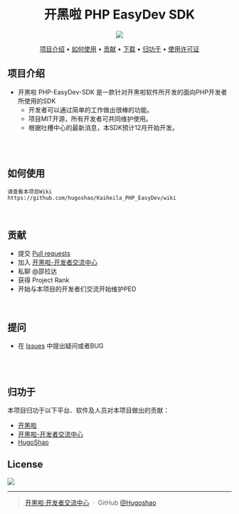 <h1 align="center">
  开黑啦 PHP EasyDev SDK
  <br>
</h1>

<p align="center">
     <a href="https://kaihei.co/XGtqwD">
    <img src="https://img.shields.io/badge/开黑啦-加入服务器-green?logo=php&style=for-the-badge"></a>
</p>

<p align="center">
  <a href="#项目介绍">项目介绍</a> •
  <a href="#如何使用">如何使用</a> •
  <a href="#贡献">贡献</a> •
  <a href="#下载">下载</a> •
  <a href="#归功于">归功于</a> •
  <a href="#license">使用许可证</a>
</p>


## 项目介绍

* 开黑啦 PHP-EasyDev-SDK 是一款针对开黑啦软件所开发的面向PHP开发者所使用的SDK
  - 开发者可以通过简单的工作做出很棒的功能。
  - 项目MIT开源，所有开发者可共同维护使用。
  - 根据吐槽中心的最新消息，本SDK预计12月开始开发。

<br><br>

## 如何使用

```
请查看本项目Wiki
https://github.com/hugoshao/Kaiheila_PHP_EasyDev/wiki
```

<br>

## 贡献

 - 提交 [Pull requests](https://github.com/hugoshao/Kaiheila_PHP_EasyDev/pulls)
 - 加入 [开黑啦-开发者交流中心](https://kaihei.co/XGtqwD)
 - 私聊 @邵拉达
 - 获得 Project Rank
 - 开始与本项目的开发者们交流开始维护PED
<br>

## 提问
 - 在 [Issues](https://github.com/hugoshao/Kaiheila_PHP_EasyDev/issues) 中提出疑问或者BUG

<br><br>

## 归功于

本项目归功于以下平台、软件及人员对本项目做出的贡献：

- [开黑啦](https://kaiheila.cn/)
- [开黑啦-开发者交流中心](https://kaihei.co/XGtqwD)
- [HugoShao](https://github.com/hugoshao)





## License

<a href="https://github.com/hugoshao/Kaiheila_EasyDev_PHP">
  <img src="https://img.shields.io/badge/License-MIT-blue.svg"></a>

---



> [开黑啦·开发者交流中心](https://kaihei.co/XGtqwD) &nbsp;&middot;&nbsp;
> GitHub [@Hugoshao](https://github.com/hugoshao) 
